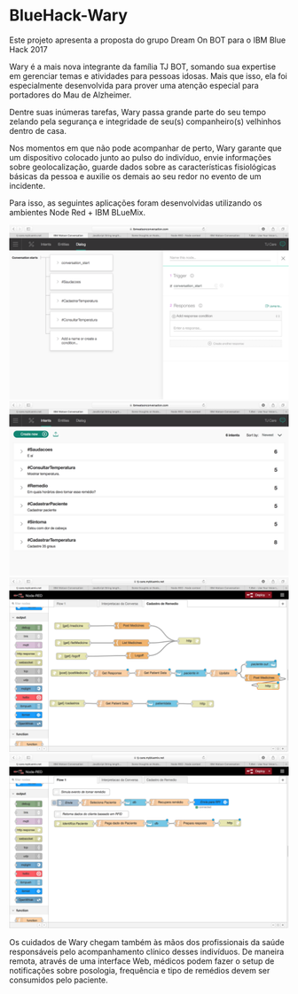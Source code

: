 # BlueHack-Wary

Este projeto apresenta a proposta do grupo Dream On BOT para o IBM Blue Hack 2017

Wary é a mais nova integrante da família TJ BOT, somando sua expertise em gerenciar temas e atividades para pessoas idosas. Mais que isso,
 ela foi especialmente desenvolvida para prover uma atenção especial para portadores do Mau de Alzheimer.
 
 Dentre suas inúmeras tarefas, Wary passa grande parte do seu tempo zelando pela segurança e integridade de seu(s) companheiro(s) velhinhos
 dentro de casa.
 
 Nos momentos em que não pode acompanhar de perto, Wary garante que um dispositivo colocado junto ao pulso do indivíduo, envie informações
 sobre geolocalização, guarde dados sobre as características fisiológicas básicas da pessoa e auxilie os demais ao seu redor no evento de um
 incidente.
 
 Para isso, as seguintes aplicações foram desenvolvidas utilizando os ambientes Node Red + IBM BLueMix.
 
  ![alt tag](https://github.com/Mayco-Anderson/BlueHack-Wary/blob/master/conversation.png)
  ![alt tag](https://github.com/Mayco-Anderson/BlueHack-Wary/blob/master/conversation2.png)
  ![alt tag](https://github.com/Mayco-Anderson/BlueHack-Wary/blob/master/front-end.png)
  ![alt tag]( https://github.com/Mayco-Anderson/BlueHack-Wary/blob/master/otherFlows.png)
 
 Os cuidados de Wary chegam também às mãos dos profissionais da saúde responsáveis pelo acompanhamento clínico desses indivíduos. De maneira
 remota, através de uma interface Web, médicos podem fazer o setup de notificações sobre posologia, frequência e tipo de remédios devem
 ser consumidos pelo paciente.
 
 


